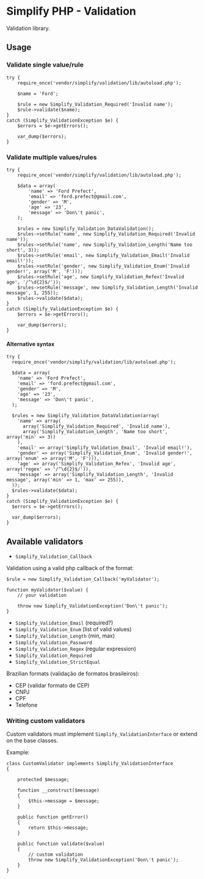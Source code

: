 # Simplify PHP - Validation

Validation library.

## Usage

### Validate single value/rule

	try {
		require_once('vendor/simplify/validation/lib/autoload.php');
		
		$name = 'Ford';

		$rule = new Simplify_Validation_Required('Invalid name');
		$rule->validate($name);
	}
	catch (Simplify_ValidationException $e) {
		$errors = $e->getErrors();
		
		var_dump($errors);
	}

### Validate multiple values/rules

	try {
		require_once('vendor/simplify/validation/lib/autoload.php');
		
		$data = array(
			'name' => 'Ford Prefect',
			'email' => 'ford.prefect@gmail.com',
			'gender' => 'M',
			'age' => '23',
			'message' => 'Don\'t panic', 
		);
		
		$rules = new Simplify_Validation_DataValidation();
		$rules->setRule('name', new Simplify_Validation_Required('Invalid name'));
		$rules->setRule('name', new Simplify_Validation_Length('Name too short', 3));
		$rules->setRule('email', new Simplify_Validation_Email('Invalid email!'));
		$rules->setRule('gender', new Simplify_Validation_Enum('Invalid gender!', array('M', 'F')));
		$rules->setRule('age', new Simplify_Validation_Refex('Invalid age', '/^\d{2}$/'));
		$rules->setRule('message', new Simplify_Validation_Length('Invalid message', 1, 255));
		$rules->validate($data);
	}
	catch (Simplify_ValidationException $e) {
		$errors = $e->getErrors();
		
		var_dump($errors);
	}

#### Alternative syntax

	try {
	  require_once('vendor/simplify/validation/lib/autoload.php');
	
	  $data = array(
	    'name' => 'Ford Prefect',
	    'email' => 'ford.prefect@gmail.com',
	    'gender' => 'M',
	    'age' => '23',
	    'message' => 'Don\'t panic',
	  );
	
	  $rules = new Simplify_Validation_DataValidation(array(
	    'name' => array(
	      array('Simplify_Validation_Required', 'Invalid name'),
	      array('Simplify_Validation_Length', 'Name too short', array('min' => 3))
	    ),
	    'email' => array('Simplify_Validation_Email', 'Invalid email!'),
	    'gender' => array('Simplify_Validation_Enum', 'Invalid gender!', array('enum' => array('M', 'F'))),
	    'age' => array('Simplify_Validation_Refex', 'Invalid age', array('regex' => '/^\d{2}$/')),
	    'message' => array('Simplify_Validation_Length', 'Invalid message', array('min' => 1, 'max' => 255)),
	  ));
	  $rules->validate($data);
	}
	catch (Simplify_ValidationException $e) {
	  $errors = $e->getErrors();
	
	  var_dump($errors);
	}

## Available validators

* `Simplify_Validation_Callback`

Validation using a valid php callback of the format:

	$rule = new Simplify_Validation_Callback('myValidator');

	function myValidator($value) {
		// your validation
		
		throw new Simplify_ValidationException('Don\'t panic');
	}

* `Simplify_Validation_Email` (required?)
* `Simplify_Validation_Enum` (list of valid values)
* `Simplify_Validation_Length` (min, max)
* `Simplify_Validation_Password`
* `Simplify_Validation_Regex` (regular expression)
* `Simplify_Validation_Required`
* `Simplify_Validation_StrictEqual`

Brazilian formats (validação de formatos brasileiros):

* CEP (validar formato de CEP)
* CNPJ
* CPF
* Telefone

### Writing custom validators

Custom validators must implement `Simplify_ValidationInterface` or extend on the base classes.

Example:

	class CustomValidator implements Simplify_ValidationInterface
	{

		protected $message;
		
		function __construct($message)
		{
			$this->message = $message;
		}
		
		public function getError()
		{
			return $this->message;
		}

		public function validate($value)
		{
			// custom validation
			throw new Simplify_ValidationException('Don\'t panic');
		}
	}
